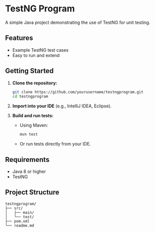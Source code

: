 # TestNG Program

A simple Java project demonstrating the use of TestNG for unit testing.

## Features

- Example TestNG test cases
- Easy to run and extend

## Getting Started

1. **Clone the repository:**

   ```sh
   git clone https://github.com/yourusername/testngprogram.git
   cd testngprogram
   ```

2. **Import into your IDE** (e.g., IntelliJ IDEA, Eclipse).

3. **Build and run tests:**
   - Using Maven:
     ```sh
     mvn test
     ```
   - Or run tests directly from your IDE.

## Requirements

- Java 8 or higher
- TestNG

## Project Structure

```
testngprogram/
├── src/
│   ├── main/
│   └── test/
├── pom.xml
└── readme.md
```
